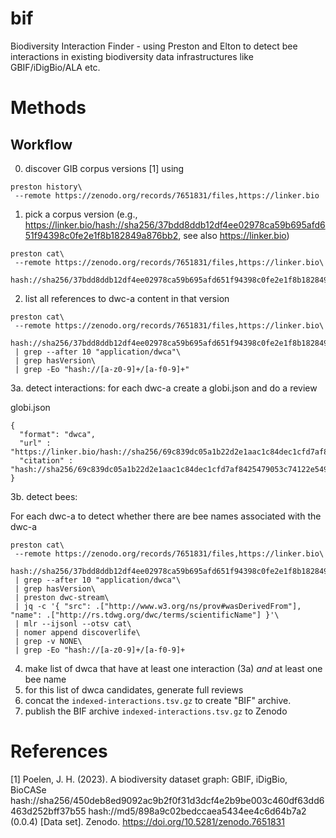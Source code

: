 # bif
Biodiversity Interaction Finder - using Preston and Elton to detect bee interactions in existing biodiversity data infrastructures like GBIF/iDigBio/ALA etc.

# Methods 

## Workflow

0. discover GIB corpus versions [1] using 

```
preston history\
 --remote https://zenodo.org/records/7651831/files,https://linker.bio
``` 

1. pick a corpus version (e.g., https://linker.bio/hash://sha256/37bdd8ddb12df4ee02978ca59b695afd651f94398c0fe2e1f8b182849a876bb2, see also https://linker.bio)

```
preston cat\
 --remote https://zenodo.org/records/7651831/files,https://linker.bio\
 hash://sha256/37bdd8ddb12df4ee02978ca59b695afd651f94398c0fe2e1f8b182849a876bb2
```

2. list all references to dwc-a content in that version

```
preston cat\
 --remote https://zenodo.org/records/7651831/files,https://linker.bio\
 hash://sha256/37bdd8ddb12df4ee02978ca59b695afd651f94398c0fe2e1f8b182849a876bb2\
 | grep --after 10 "application/dwca"\
 | grep hasVersion\
 | grep -Eo "hash://[a-z0-9]+/[a-f0-9]+" 
```

3a. detect interactions: for each dwc-a create a globi.json and do a review

globi.json

```
{ 
  "format": "dwca",
  "url" : "https://linker.bio/hash://sha256/69c839dc05a1b22d2e1aac1c84dec1cfd7af8425479053c74122e54998a1ddc2",
  "citation" : "hash://sha256/69c839dc05a1b22d2e1aac1c84dec1cfd7af8425479053c74122e54998a1ddc2"
}
```
  

3b. detect bees: 

For each dwc-a to detect whether there are bee names associated with the dwc-a

```
preston cat\
 --remote https://zenodo.org/records/7651831/files,https://linker.bio\
 hash://sha256/37bdd8ddb12df4ee02978ca59b695afd651f94398c0fe2e1f8b182849a876bb2\
 | grep --after 10 "application/dwca"\
 | grep hasVersion\
 | preston dwc-stream\
 | jq -c '{ "src": .["http://www.w3.org/ns/prov#wasDerivedFrom"], "name": .["http://rs.tdwg.org/dwc/terms/scientificName"] }'\
 | mlr --ijsonl --otsv cat\
 | nomer append discoverlife\
 | grep -v NONE\
 | grep -Eo "hash://[a-z0-9]+/[a-f0-9]+ 
```

4. make list of dwca that have at least one interaction (3a) *and* at least one bee name
5. for this list of dwca candidates, generate full reviews
6. concat the ```indexed-interactions.tsv.gz``` to create "BIF" archive.
7. publish the BIF archive ```indexed-interactions.tsv.gz``` to Zenodo 



# References

[1] Poelen, J. H. (2023). A biodiversity dataset graph: GBIF, iDigBio, BioCASe hash://sha256/450deb8ed9092ac9b2f0f31d3dcf4e2b9be003c460df63dd6463d252bff37b55 hash://md5/898a9c02bedccaea5434ee4c6d64b7a2 (0.0.4) [Data set]. Zenodo. https://doi.org/10.5281/zenodo.7651831
